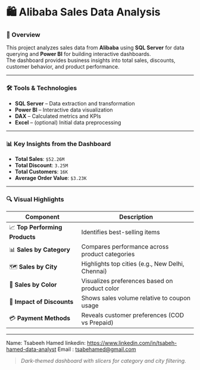 # 🛍️ Alibaba Sales Data Analysis

### 📌 Overview
This project analyzes sales data from **Alibaba** using **SQL Server** for data querying and **Power BI** for building interactive dashboards.  
The dashboard provides business insights into total sales, discounts, customer behavior, and product performance.

---

### 🛠️ Tools & Technologies
- **SQL Server** – Data extraction and transformation
- **Power BI** – Interactive data visualization
- **DAX** – Calculated metrics and KPIs
- **Excel** – (optional) Initial data preprocessing

---

### 📊 Key Insights from the Dashboard

- **Total Sales**: `$52.26M`
- **Total Discount**: `3.25M`
- **Total Customers**: `16K`
- **Average Order Value**: `$3.23K`

---

### 🔍 Visual Highlights

| Component | Description |
|----------|-------------|
| 📈 **Top Performing Products** | Identifies best-selling items |
| 📊 **Sales by Category** | Compares performance across product categories |
| 🗺️ **Sales by City** | Highlights top cities (e.g., New Delhi, Chennai) |
| 🧾 **Sales by Color** | Visualizes preferences based on product color |
| 🎯 **Impact of Discounts** | Shows sales volume relative to coupon usage |
| 💳 **Payment Methods** | Reveals customer preferences (COD vs Prepaid) |

---

Name: Tsabeeh Hamed 
linkedin: https://www.linkedin.com/in/tsabeh-hamed-data-analyst 
Email : tsabehamed@gmail.com


> *Dark-themed dashboard with slicers for category and city filtering.*



